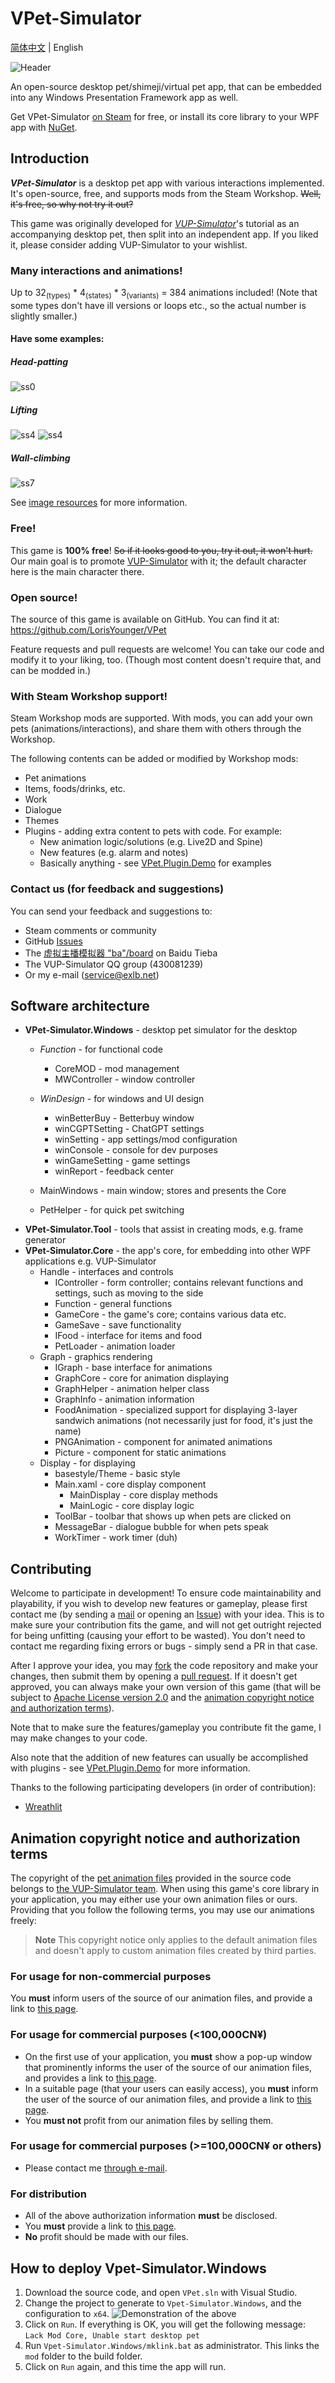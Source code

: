 # VPet-Simulator

[简体中文](./README.md) | English

![Header](README.assets/%E4%B8%BB%E5%9B%BE.png)

An open-source desktop pet/shimeji/virtual pet app, that can be embedded into any Windows Presentation Framework app as well.

Get VPet-Simulator [on Steam](https://store.steampowered.com/app/1920960/VPet) for free, or install its core library to your WPF app with [NuGet](https://www.nuget.org/packages/VPet-Simulator.Core).

## Introduction

***VPet-Simulator*** is a desktop pet app with various interactions implemented. It's open-source, free, and supports mods from the Steam Workshop. ~~Well, it's free, so why not try it out?~~

This game was originally developed for *[VUP-Simulator](https://store.steampowered.com/app/1352140/_/)*'s tutorial as an accompanying desktop pet, then split into an independent app. If you liked it, please consider adding VUP-Simulator to your wishlist.

### Many interactions and animations!

Up to 32<sub>(types)</sub> * 4<sub>(states)</sub> * 3<sub>(variants)</sub> = 384 animations included! (Note that some types don't have ill versions or loops etc., so the actual number is slightly smaller.)

#### Have some examples:

##### Head-patting

![ss0](README.assets/ss0.gif)

##### Lifting

![ss4](README.assets/ss4.gif) ![ss4](README.assets/ss8.gif)

##### Wall-climbing

![ss7](README.assets/ss7.gif)

See [image resources](#%E5%9B%BE%E5%83%8F%E8%B5%84%E6%BA%90) for more information. <!-- FIXME: dead link and IDK what this corresponds to -->

### Free!

This game is **100% free**! ~~So if it looks good to you, try it out, it won't hurt.~~ <br/>
Our main goal is to promote [VUP-Simulator](https://store.steampowered.com/app/1352140/_/) with it; the default character here is the main character there.

### Open source!

The source of this game is available on GitHub. You can find it at: https://github.com/LorisYounger/VPet

Feature requests and pull requests are welcome! You can take our code and modify it to your liking, too. (Though most content doesn't require that, and can be modded in.)

### With Steam Workshop support!

Steam Workshop mods are supported. With mods, you can add your own pets (animations/interactions), and share them with others through the Workshop.

The following contents can be added or modified by Workshop mods:

* Pet animations
* Items, foods/drinks, etc.
* Work
* Dialogue
* Themes
* Plugins - adding extra content to pets with code. For example:
  * New animation logic/solutions (e.g. Live2D and Spine)
  * New features (e.g. alarm and notes)
  * Basically anything - see [VPet.Plugin.Demo](https://github.com/LorisYounger/VPet.Plugin.Demo) for examples

### Contact us (for feedback and suggestions)

You can send your feedback and suggestions to:
  * Steam comments or community
  * GitHub [Issues](https://github.com/LorisYounger/VPet/issues/new)
  * The [虚拟主播模拟器 "ba"/board](https://tieba.baidu.com/f?kw=%E8%99%9A%E6%8B%9F%E4%B8%BB%E6%92%AD%E6%A8%A1%E6%8B%9F%E5%99%A8) on Baidu Tieba
  * The VUP-Simulator QQ group (430081239)
  * Or my e-mail ([service@exlb.net](mailto:service@exlb.net))

## Software architecture

* **VPet-Simulator.Windows** - desktop pet simulator for the desktop
  * *Function* - for functional code
    * CoreMOD - mod management
    * MWController - window controller
  
  * *WinDesign* - for windows and UI design
    * winBetterBuy - Betterbuy window
    * winCGPTSetting - ChatGPT settings
    * winSetting - app settings/mod configuration
    * winConsole - console for dev purposes
    * winGameSetting - game settings
    * winReport - feedback center
  
  * MainWindows - main window; stores and presents the Core
  * PetHelper - for quick pet switching
* **VPet-Simulator.Tool** - tools that assist in creating mods, e.g. frame generator
* **VPet-Simulator.Core** - the app's core, for embedding into other WPF applications e.g. VUP-Simulator
  * Handle - interfaces and controls
    * IController - form controller; contains relevant functions and settings, such as moving to the side
    * Function - general functions
    * GameCore - the game's core; contains various data etc.
    * GameSave - save functionality
    * IFood - interface for items and food
    * PetLoader - animation loader
  * Graph - graphics rendering
    * IGraph - base interface for animations
    * GraphCore - core for animation displaying
    * GraphHelper - animation helper class
    * GraphInfo - animation information
    * FoodAnimation - specialized support for displaying 3-layer sandwich animations (not necessarily just for food, it's just the name)
    * PNGAnimation - component for animated animations
    * Picture - component for static animations
  * Display - for displaying
    * basestyle/Theme - basic style
    * Main.xaml - core display component
      * MainDisplay - core display methods
      * MainLogic - core display logic
    * ToolBar - toolbar that shows up when pets are clicked on
    * MessageBar - dialogue bubble for when pets speak
    * WorkTimer - work timer (duh)

## Contributing

Welcome to participate in development! To ensure code maintainability and playability, if you wish to develop new features or gameplay, please first contact me (by sending a [mail](mailto:zoujin.dev@exlb.org) or opening an [Issue](https://github.com/LorisYounger/VPet/issues/new)) with your idea. This is to make sure your contribution fits the game, and will not get outright rejected for being unfitting (causing your effort to be wasted). You don't need to contact me regarding fixing errors or bugs - simply send a PR in that case.

After I approve your idea, you may [fork](https://github.com/LorisYounger/VPet/fork) the code repository and make your changes, then submit them by opening a [pull request](https://github.com/LorisYounger/VPet/compare). If it doesn't get approved, you can always make your own version of this game (that will be subject to [Apache License version 2.0](LICENSE) and the [animation copyright notice and authorization terms](#animation-copyright-notice-and-authorization-terms)).

Note that to make sure the features/gameplay you contribute fit the game, I may make changes to your code.

Also note that the addition of new features can usually be accomplished with plugins - see [VPet.Plugin.Demo](https://github.com/LorisYounger/VPet.Plugin.Demo) for more information.

Thanks to the following participating developers (in order of contribution):

* [Wreathlit](https://github.com/Wreathlit)

## Animation copyright notice and authorization terms

The copyright of the [pet animation files](./VPet-Simulator.Windows/mod/0000_core/pet/vup) provided in the source code belongs to [the VUP-Simulator team](https://www.exlb.net/VUP-Simulator). When using this game's core library in your application, you may either use your own animation files or ours. Providing that you follow the following terms, you may use our animations freely:

> **Note**
> This copyright notice only applies to the default animation files and doesn't apply to custom animation files created by third parties.

### For usage for non-commercial purposes

You **must** inform users of the source of our animation files, and provide a link to [this page](https://github.com/LorisYounger/VPet).

### For usage for commercial purposes (<100,000CN¥)

* On the first use of your application, you **must** show a pop-up window that prominently informs the user of the source of our animation files, and provides a link to [this page](https://github.com/LorisYounger/VPet).
* In a suitable page (that your users can easily access), you **must** inform the user of the source of our animation files, and provide a link to [this page](https://github.com/LorisYounger/VPet).
* You **must not** profit from our animation files by selling them.

### For usage for commercial purposes (>=100,000CN¥ or others)

* Please contact me [through e-mail](mailto:zoujin.dev@exlb.org).

### For distribution

* All of the above authorization information **must** be disclosed.
* You **must** provide a link to [this page](https://github.com/LorisYounger/VPet).
* **No** profit should be made with our files.

## How to deploy Vpet-Simulator.Windows

1. Download the source code, and open `VPet.sln` with Visual Studio.
2. Change the project to generate to `Vpet-Simulator.Windows`, and the configuration to `x64`.
   ![Demonstration of the above](README.assets/image-20230208004330895.png)
3. Click on `Run`. If everything is OK, you will get the following message: `Lack Mod Core, Unable start desktop pet`
4. Run `Vpet-Simulator.Windows/mklink.bat` as administrator. This links the `mod` folder to the build folder.
5. Click on `Run` again, and this time the app will run.